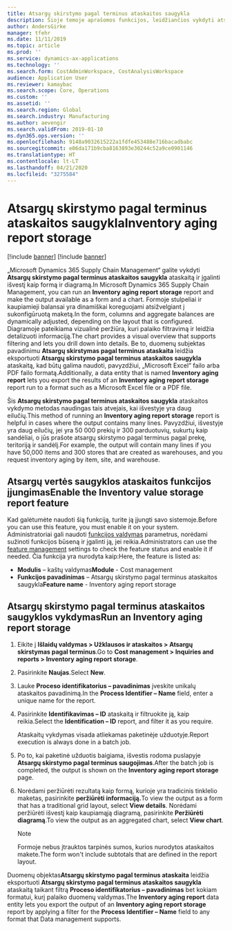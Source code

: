 ```yaml
---
title: Atsargų skirstymo pagal terminus ataskaitos saugykla
description: Šioje temoje aprašomos funkcijos, leidžiančios vykdyti atsargų skirstymo pagal terminus ataskaitą ir įgalinti išvestis kaip formą ir diagramą.
author: AndersGirke
manager: tfehr
ms.date: 11/11/2019
ms.topic: article
ms.prod: ''
ms.service: dynamics-ax-applications
ms.technology: ''
ms.search.form: CostAdminWorkspace, CostAnalysisWorkspace
audience: Application User
ms.reviewer: kamaybac
ms.search.scope: Core, Operations
ms.custom: ''
ms.assetid: ''
ms.search.region: Global
ms.search.industry: Manufacturing
ms.author: aevengir
ms.search.validFrom: 2019-01-10
ms.dyn365.ops.version: ''
ms.openlocfilehash: 9148a9032615222a1fdfe453488e716bacadbabc
ms.sourcegitcommit: e06da171b9cba8163893e30244c52a9ce0901146
ms.translationtype: HT
ms.contentlocale: lt-LT
ms.lasthandoff: 04/21/2020
ms.locfileid: "3275584"
---
```

# <a name="inventory-aging-report-storage"></a><span data-ttu-id="c78bf-103">Atsargų skirstymo pagal terminus ataskaitos saugykla</span><span class="sxs-lookup"><span data-stu-id="c78bf-103">Inventory aging report storage</span></span>


[!include [banner](../includes/banner.md)]
[!include [banner](../includes/preview-banner.md)]

<span data-ttu-id="c78bf-104">„Microsoft Dynamics 365 Supply Chain Management“ galite vykdyti **Atsargų skirstymo pagal terminus ataskaitos saugykla** ataskaitą ir įgalinti išvestį kaip formą ir diagramą.</span><span class="sxs-lookup"><span data-stu-id="c78bf-104">In Microsoft Dynamics 365 Supply Chain Management, you can run an **Inventory aging report storage** report and make the output available as a form and a chart.</span></span> <span data-ttu-id="c78bf-105">Formoje stulpeliai ir kaupiamieji balansai yra dinamiškai koreguojami atsižvelgiant į sukonfigūruotą maketą.</span><span class="sxs-lookup"><span data-stu-id="c78bf-105">In the form, columns and aggregate balances are dynamically adjusted, depending on the layout that is configured.</span></span> <span data-ttu-id="c78bf-106">Diagramoje pateikiama vizualinė peržiūra, kuri palaiko filtravimą ir leidžia detalizuoti informaciją.</span><span class="sxs-lookup"><span data-stu-id="c78bf-106">The chart provides a visual overview that supports filtering and lets you drill down into details.</span></span> <span data-ttu-id="c78bf-107">Be to, duomenų subjektas pavadinimu **Atsargų skirstymas pagal terminus ataskaita** leidžia eksportuoti **Atsargų skirstymo pagal terminus ataskaitos saugykla** ataskaitą, kad būtų galima naudoti, pavyzdžiui, „Microsoft Excel“ failo arba PDF failo formatą.</span><span class="sxs-lookup"><span data-stu-id="c78bf-107">Additionally, a data entity that is named **Inventory aging report** lets you export the results of an **Inventory aging report storage** report run to a format such as a Microsoft Excel file or a PDF file.</span></span>

<span data-ttu-id="c78bf-108">Šis **Atsargų skirstymo pagal terminus ataskaitos saugykla** ataskaitos vykdymo metodas naudingas tais atvejais, kai išvestyje yra daug eilučių.</span><span class="sxs-lookup"><span data-stu-id="c78bf-108">This method of running an **Inventory aging report storage** report is helpful in cases where the output contains many lines.</span></span> <span data-ttu-id="c78bf-109">Pavyzdžiui, išvestyje yra daug eilučių, jei yra 50 000 prekių ir 300 parduotuvių, sukurtų kaip sandėliai, o jūs prašote atsargų skirstymo pagal terminus pagal prekę, teritoriją ir sandėlį.</span><span class="sxs-lookup"><span data-stu-id="c78bf-109">For example, the output will contain many lines if you have 50,000 items and 300 stores that are created as warehouses, and you request inventory aging by item, site, and warehouse.</span></span>

## <a name="enable-the-inventory-value-storage-report-feature"></a><span data-ttu-id="c78bf-110">Atsargų vertės saugyklos ataskaitos funkcijos įjungimas</span><span class="sxs-lookup"><span data-stu-id="c78bf-110">Enable the Inventory value storage report feature</span></span>

<span data-ttu-id="c78bf-111">Kad galėtumėte naudoti šią funkciją, turite ją įjungti savo sistemoje.</span><span class="sxs-lookup"><span data-stu-id="c78bf-111">Before you can use this feature, you must enable it on your system.</span></span> <span data-ttu-id="c78bf-112">Administratoriai gali naudoti [funkcijos valdymas](../../fin-ops-core/fin-ops/get-started/feature-management/feature-management-overview.md) parametrus, norėdami sužinoti funkcijos būseną ir įgalinti ją, jei reikia.</span><span class="sxs-lookup"><span data-stu-id="c78bf-112">Administrators can use the [feature management](../../fin-ops-core/fin-ops/get-started/feature-management/feature-management-overview.md) settings to check the feature status and enable it if needed.</span></span> <span data-ttu-id="c78bf-113">Čia funkcija yra nurodyta kaip:</span><span class="sxs-lookup"><span data-stu-id="c78bf-113">Here, the feature is listed as:</span></span>

- <span data-ttu-id="c78bf-114">**Modulis** – kaštų valdymas</span><span class="sxs-lookup"><span data-stu-id="c78bf-114">**Module** - Cost management</span></span>
- <span data-ttu-id="c78bf-115">**Funkcijos pavadinimas** – Atsargų skirstymo pagal terminus ataskaitos saugykla</span><span class="sxs-lookup"><span data-stu-id="c78bf-115">**Feature name** - Inventory aging report storage</span></span>

## <a name="run-an-inventory-aging-report-storage"></a><span data-ttu-id="c78bf-116">Atsargų skirstymo pagal terminus ataskaitos saugyklos vykdymas</span><span class="sxs-lookup"><span data-stu-id="c78bf-116">Run an Inventory aging report storage</span></span>

1. <span data-ttu-id="c78bf-117">Eikite į **Išlaidų valdymas \> Užklausos ir ataskaitos \> Atsargų skirstymas pagal terminus**.</span><span class="sxs-lookup"><span data-stu-id="c78bf-117">Go to **Cost management \> Inquiries and reports \> Inventory aging report storage**.</span></span>
1. <span data-ttu-id="c78bf-118">Pasirinkite **Naujas**.</span><span class="sxs-lookup"><span data-stu-id="c78bf-118">Select **New**.</span></span>
1. <span data-ttu-id="c78bf-119">Lauke **Proceso identifikatorius – pavadinimas** įveskite unikalų ataskaitos pavadinimą.</span><span class="sxs-lookup"><span data-stu-id="c78bf-119">In the **Process Identifier – Name** field, enter a unique name for the report.</span></span>
1. <span data-ttu-id="c78bf-120">Pasirinkite **Identifikavimas – ID** ataskaitą ir filtruokite ją, kaip reikia.</span><span class="sxs-lookup"><span data-stu-id="c78bf-120">Select the **Identification – ID** report, and filter it as you require.</span></span>

    <span data-ttu-id="c78bf-121">Ataskaitų vykdymas visada atliekamas paketinėje užduotyje.</span><span class="sxs-lookup"><span data-stu-id="c78bf-121">Report execution is always done in a batch job.</span></span>

1. <span data-ttu-id="c78bf-122">Po to, kai paketinė užduotis baigiama, išvestis rodoma puslapyje **Atsargų skirstymo pagal terminus saugojimas**.</span><span class="sxs-lookup"><span data-stu-id="c78bf-122">After the batch job is completed, the output is shown on the **Inventory aging report storage** page.</span></span>
1. <span data-ttu-id="c78bf-123">Norėdami peržiūrėti rezultatą kaip formą, kurioje yra tradicinis tinklelio maketas, pasirinkite **peržiūrėti informaciją.**</span><span class="sxs-lookup"><span data-stu-id="c78bf-123">To view the output as a form that has a traditional grid layout, select **View details**.</span></span> <span data-ttu-id="c78bf-124">Norėdami peržiūrėti išvestį kaip kaupiamąją diagramą, pasirinkite **Peržiūrėti diagramą**.</span><span class="sxs-lookup"><span data-stu-id="c78bf-124">To view the output as an aggregated chart, select **View chart**.</span></span>

    > [!NOTE]
    > <span data-ttu-id="c78bf-125">Formoje nebus įtrauktos tarpinės sumos, kurios nurodytos ataskaitos makete.</span><span class="sxs-lookup"><span data-stu-id="c78bf-125">The form won't include subtotals that are defined in the report layout.</span></span>

<span data-ttu-id="c78bf-126">Duomenų objektas**Atsargų skirstymo pagal terminus ataskaita** leidžia eksportuoti **Atsargų skirstymo pagal terminus ataskaitos saugykla** ataskaitą taikant filtrą **Proceso identifikatorius – pavadinimas** bet kokiam formatui, kurį palaiko duomenų valdymas.</span><span class="sxs-lookup"><span data-stu-id="c78bf-126">The **Inventory aging report** data entity lets you export the output of an **Inventory aging report storage** report by applying a filter for the **Process Identifier – Name** field to any format that Data management supports.</span></span>
